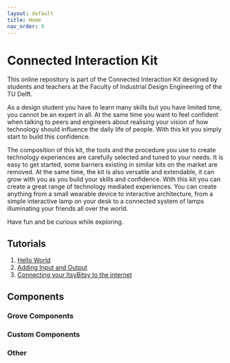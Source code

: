 ```yaml
---
layout: default
title: Home
nav_order: 0
---
```


# Connected Interaction Kit 

This online repository is part of the Connected Interaction Kit designed by students and teachers at the Faculty of Industrial Design Engineering of the TU Delft.

As a design student you have to learn many skills but you have limited time, you cannot be an expert in all. At the same time you want to feel confident when talking to peers and engineers about realising your vision of how technology should influence the daily life of people. With this kit you simply start to build this confidence.

The composition of this kit, the tools and the procedure you use to create technology experiences are carefully selected and tuned to your needs. It is easy to get started, some barriers existing in similar kits on the market are removed. At the same time, the kit is also versatile and extendable, it can grow with you as you build your skills and confidence.
With this kit you can create a great range of technology mediated experiences. You can create anything from a small wearable device to interactive architecture, from a simple interactive lamp on your desk to a connected system of lamps illuminating your friends all over the world.

Have fun and be curious while exploring.

## Tutorials
1. [Hello World](tutorials/01-hello-world/index.md)
2. [Adding Input and Output](tutorials/02-adding-input-and-output/index.md)
3. [Connecting your ItsyBitsy to the internet](tutorials/03-connect-to-the-internet/index.md)


## Components
### Grove Components
### Custom Components
### Other
